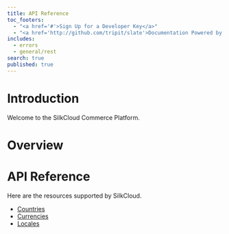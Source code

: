 ```yaml
---
title: API Reference
toc_footers: 
  - "<a href='#'>Sign Up for a Developer Key</a>"
  - "<a href='http://github.com/tripit/slate'>Documentation Powered by Slate</a>"
includes: 
  - errors
  - general/rest
search: true
published: true
---
```


# Introduction

Welcome to the SilkCloud Commerce Platform.

# Overview

# API Reference

Here are the resources supported by SilkCloud.

- [Countries](api-docs/countries.html)
- [Currencies](api-docs/currencies.html)
- [Locales](api-docs/locales.html)
